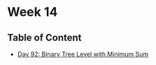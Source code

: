 # Week 14

## Table of Content

- [Day 92: Binary Tree Level with Minimum Sum](https://nbviewer.jupyter.org/github/Dragon1573/Daily-Problem/blob/master/April/Week14/Day92.ipynb)